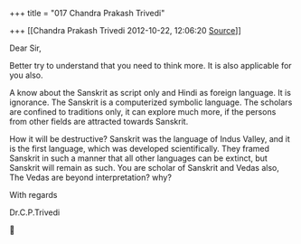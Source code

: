 +++
title = "017 Chandra Prakash Trivedi"

+++
[[Chandra Prakash Trivedi	2012-10-22, 12:06:20 [Source](https://groups.google.com/g/bvparishat/c/uqMxzCy3QFE)]]



Dear Sir,  
  
Better try to understand that you need to think more. It is also applicable for you also.  
  
A know about the Sanskrit as script only and Hindi as foreign language. It is ignorance. The Sanskrit is a computerized symbolic language. The scholars are confined to traditions only, it can explore much more, if the persons from other fields are attracted towards Sanskrit.  
  
How it will be destructive? Sanskrit was the language of Indus Valley, and it is the first language, which was developed scientifically. They framed Sanskrit in such a manner that all other languages can be extinct, but Sanskrit will remain as such. You are scholar of Sanskrit and Vedas also, The Vedas are beyond interpretation? why?  
  
With regards  
  
Dr.C.P.Trivedi  




